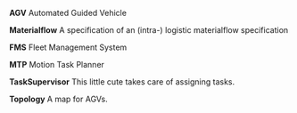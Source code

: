 **AGV**
Automated Guided Vehicle

**Materialflow**
A specification of an (intra-) logistic materialflow specification

**FMS**
Fleet Management System

**MTP**
Motion Task Planner

**TaskSupervisor**
This little cute takes care of assigning tasks.

**Topology**
A map for AGVs. 